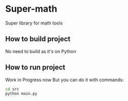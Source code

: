 # Super-math
Super library for math tools

## How to build project
No need to build as it's on Python

## How to run project
Work in Progress now
But you can do it with commands:
```bash
cd src
python main.py
```